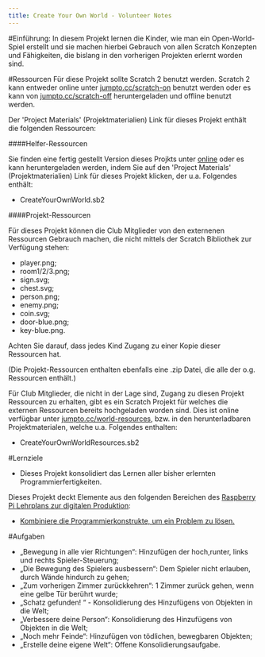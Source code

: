```yaml
---
title: Create Your Own World - Volunteer Notes
---
```


#Einführung:
In diesem Projekt lernen die Kinder, wie man ein Open-World-Spiel erstellt und sie machen hierbei Gebrauch von allen Scratch Konzepten und Fähigkeiten, die bislang in den vorherigen Projekten erlernt worden sind.

#Ressourcen
Für diese Projekt sollte Scratch 2 benutzt werden. Scratch 2 kann entweder online unter [jumpto.cc/scratch-on](http://jumpto.cc/scratch-on) benutzt werden oder es kann von [jumpto.cc/scratch-off](http://jumpto.cc/scratch-off) heruntergeladen und offline benutzt werden.

Der 'Project Materials' (Projektmaterialien) Link für dieses Projekt enthält die folgenden Ressourcen:

####Helfer-Ressourcen

Sie finden eine fertig gestellt Version dieses Projkts unter <a href="http://scratch.mit.edu/projects/34248822/#editor">online</a> oder es kann heruntergeladen werden, indem Sie auf den 'Project Materials' (Projektmaterialien) Link für dieses Projekt klicken, der u.a. Folgendes enthält:

+ CreateYourOwnWorld.sb2

####Projekt-Ressourcen

Für dieses Projekt können die Club Mitglieder von den externenen Ressourcen Gebrauch machen, die nicht mittels der Scratch Bibliothek zur Verfügung stehen:

+ player.png;
+ room1/2/3.png;
+ sign.svg;
+ chest.svg;
+ person.png;
+ enemy.png;
+ coin.svg;
+ door-blue.png;
+ key-blue.png.

Achten Sie darauf, dass jedes Kind Zugang zu einer Kopie dieser Ressourcen hat.

(Die Projekt-Ressourcen enthalten ebenfalls eine .zip Datei, die alle der o.g. Ressourcen enthält.)

Für Club Mitglieder, die nicht in der Lage sind, Zugang zu diesen Projekt Ressourcen zu erhalten, gibt es ein Scratch Projekt für welches die externen Ressourcen bereits hochgeladen worden sind. Dies ist online verfügbar unter [jumpto.cc/world-resources](http://jumpto.cc/world-resources), bzw. in den herunterladbaren Projektmaterialen, welche u.a. Folgendes enthalten:

+ CreateYourOwnWorldResources.sb2

#Lernziele
+ Dieses Projekt konsolidiert das Lernen aller bisher erlernten Programmierfertigkeiten.

Dieses Projekt deckt Elemente aus den folgenden Bereichen des [Raspberry Pi Lehrplans zur digitalen Produktion](http://rpf.io/curriculum):

+ [Kombiniere die Programmierkonstrukte, um ein Problem zu lösen.](https://www.raspberrypi.org/curriculum/programming/builder)

#Aufgaben
+ „Bewegung in alle vier Richtungen“: Hinzufügen der hoch,runter, links und rechts Spieler-Steuerung;
+ „Die Bewegung des Spielers ausbessern“: Dem Spieler nicht erlauben, durch Wände hindurch zu gehen;
+ „Zum vorherigen Zimmer zurückkehren“: 1 Zimmer zurück gehen, wenn eine gelbe Tür berührt wurde;
+ „Schatz gefunden! “ - Konsolidierung des Hinzufügens von Objekten in die Welt;
+ „Verbessere deine Person“: Konsolidierung des Hinzufügens von Objekten in die Welt;
+ „Noch mehr Feinde“: Hinzufügen von tödlichen, bewegbaren Objekten;
+ „Erstelle deine eigene Welt“: Offene Konsolidierungsaufgabe.
